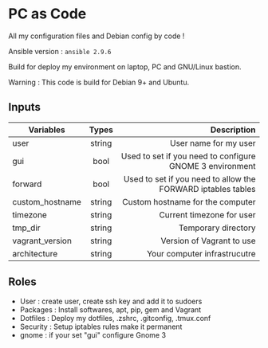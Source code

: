 # PC as Code

All my configuration files and Debian config by code !

Ansible version : `ansible 2.9.6`

Build for deploy my environment on laptop, PC and GNU/Linux bastion.

Warning : This code is build for Debian 9+ and Ubuntu.

## Inputs 

|   Variables   |   Types      | Description |
| ------------- |:------------:| -----------:|
|     user      |    string    | User name for my user |
|     gui       |    bool      | Used to set if you need to configure GNOME 3 environment |
|   forward     |    bool      | Used to set if you need to allow the FORWARD iptables tables |
|custom_hostname|    string    | Custom hostname for the computer|
|    timezone   |    string    | Current timezone for user |
|    tmp_dir    |    string    | Temporary directory |
|vagrant_version|    string    | Version of Vagrant to use |
| architecture  |    string    | Your computer infrastrucutre |


## Roles

* User : create user, create ssh key and add it to sudoers
* Packages : Install softwares, apt, pip, gem and Vagrant
* Dotfiles : Deploy my dotfiles, .zshrc, .gitconfig, .tmux.conf
* Security : Setup iptables rules make it permanent
* gnome : if your set "gui" configure Gnome 3
